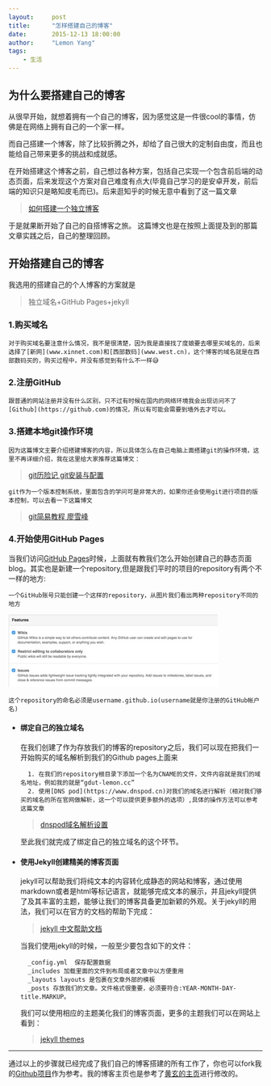```yaml
---
layout:     post
title:      "怎样搭建自己的博客"
date:       2015-12-13 18:00:00
author:     "Lemon Yang"
tags:
    - 生活
---
```


## 为什么要搭建自己的博客

从很早开始，就想着拥有一个自己的博客，因为感觉这是一件很cool的事情，仿佛是在网络上拥有自己的一个家一样。

而自己搭建一个博客，除了比较折腾之外，却给了自己很大的定制自由度，而且也能给自己带来更多的挑战和成就感。

在开始搭建这个博客之前，自己想过各种方案，包括自己实现一个包含前后端的动态页面，后来发现这个方案对自己难度有点大(毕竟自己学习的是安卓开发，前后端的知识只是略知皮毛而已)。后来逛知乎的时候无意中看到了这一篇文章

>[如何搭建一个独立博客](http://cnfeat.com/blog/2014/05/10/how-to-build-a-blog/)

于是就果断开始了自己的自搭博客之旅。
这篇博文也是在按照上面提及到的那篇文章实践之后，自己的整理回顾。


## 开始搭建自己的博客

我选用的搭建自己的个人博客的方案就是

>独立域名+GitHub Pages+jekyll

### 1.购买域名

	对于购买域名要注意什么情况，我不是很清楚，因为我是直接找了度娘要去哪里买域名的，后来选择了[新网](www.xinnet.com)和[西部数码](www.west.cn)，这个博客的域名就是在西部数码买的，购买过程中，并没有感觉到有什么不一样😅

### 2.注册GitHub

	跟普通的网站注册并没有什么区别，只不过有时候在国内的网络环境我会出现访问不了[Github](https://github.com)的情况，所以有可能会需要到墙外去才可以。

### 3.搭建本地git操作环境

	因为这篇博文主要介绍搭建博客的内容，所以具体怎么在自己电脑上面搭建git的操作环境，这里不再详细介绍，我在这里给大家推荐这篇博文：
	
>[git历险记 git安装与配置](
http://www.infoq.com/cn/news/2011/01/git-adventures-install-config)

	git作为一个版本控制系统，里面包含的学问可是非常大的，如果你还会使用git进行项目的版本控制，可以去看一下这篇博文

>[git简易教程 廖雪峰](http://www.liaoxuefeng.com/wiki/0013739516305929606dd18361248578c67b8067c8c017b000)

### 4.开始使用GitHub Pages

当我们访问[GitHub Pages](https://pages.github.com)时候，上面就有教我们怎么开始创建自己的静态页面blog。其实也是新建一个repository,但是跟我们平时的项目的repository有两个不一样的地方:

	一个GitHub账号只能创建一个这样的repository，从图片我们看出两种repository不同的地方

![](/img/in-post/post_2015_12_13_github_pages_des.jpg)

	这个repository的命名必须是username.github.io(username就是你注册的GitHub帐户名)

+ #### 绑定自己的独立域名


	在我们创建了作为存放我们的博客的repository之后，我们可以现在把我们一开始购买的域名解析到我们的Github pages上面来

		1. 在我们的repository根目录下添加一个名为CNAME的文件，文件内容就是我们的域名地址，例如我的就是“gdut-lemon.cc”
		2. 使用[DNS pod](https://www.dnspod.cn)对我们的域名进行解析（相对我们够买的域名的所在官网做解析，这一个可以提供更多额外的选项）,具体的操作方法可以参考这篇文章
	
	>[dnspod域名解析设置](http://jingyan.baidu.com/article/6181c3e04b5f2e152ef15321.html)

	至此我们就完成了绑定自己的独立域名的这个环节。

	
+ #### 使用Jekyll创建精美的博客页面

	jekyll可以帮助我们将纯文本的内容转化成静态的网站和博客，通过使用markdown或者是html等标记语言，就能够完成文本的展示，并且jekyll提供了及其丰富的主题，能够让我们的博客具备更加新颖的外观。关于jekyll的用法，我们可以在官方的文档的帮助下完成：
	
	>[jekyll  中文帮助文档](http://jekyll.bootcss.com)
	
	当我们使用jekyll的时候，一般至少要包含如下的文件：
	
		_config.yml  保存配置数据
		_includes 加载里面的文件到布局或者文章中以方便重用
		_layouts layouts 是包裹在文章外部的模板
		_posts 存放我们的文章。文件格式很重要，必须要符合:YEAR-MONTH-DAY-title.MARKUP。
	
	我们可以使用相应的主题美化我们的博客页面，更多的主题我们可以在网站上看到：
	
	>[jekyll  themes](http://jekyllthemes.org)
	
---
	
通过以上的步骤就已经完成了我们自己的博客搭建的所有工作了，你也可以fork我的[Github项目](https://github.com/lemon-yang/lemon-yang.github.io.git)作为参考。我的博客主页也是参考了[黄玄的主页](https://github.com/Huxpro/huxpro.github.io.git)进行修改的。

